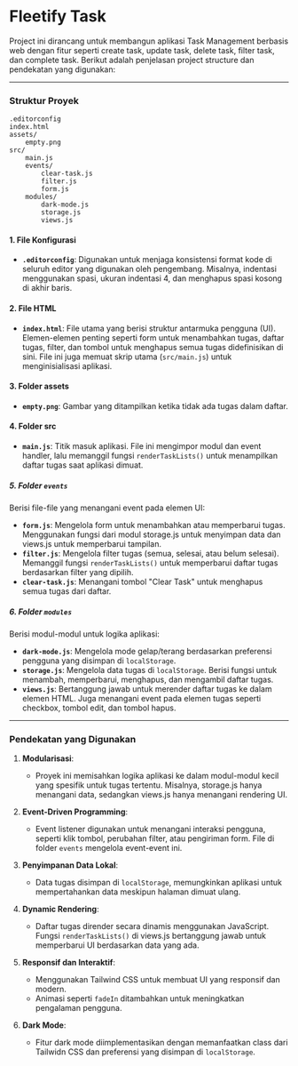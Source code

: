 # Fleetify Task

Project ini dirancang untuk membangun aplikasi Task Management berbasis web dengan fitur seperti create task, update task, delete task, filter task, dan complete task. Berikut adalah penjelasan project structure dan pendekatan yang digunakan:

---

### **Struktur Proyek**
```
.editorconfig
index.html
assets/
	empty.png
src/
	main.js
	events/
		clear-task.js
		filter.js
		form.js
	modules/
		dark-mode.js
		storage.js
		views.js
```

#### **1. File Konfigurasi**
- **`.editorconfig`**: Digunakan untuk menjaga konsistensi format kode di seluruh editor yang digunakan oleh pengembang. Misalnya, indentasi menggunakan spasi, ukuran indentasi 4, dan menghapus spasi kosong di akhir baris.

#### **2. File HTML**
- **`index.html`**: File utama yang berisi struktur antarmuka pengguna (UI). Elemen-elemen penting seperti form untuk menambahkan tugas, daftar tugas, filter, dan tombol untuk menghapus semua tugas didefinisikan di sini. File ini juga memuat skrip utama (`src/main.js`) untuk menginisialisasi aplikasi.

#### **3. Folder assets**
- **`empty.png`**: Gambar yang ditampilkan ketika tidak ada tugas dalam daftar.

#### **4. Folder src**
- **`main.js`**: Titik masuk aplikasi. File ini mengimpor modul dan event handler, lalu memanggil fungsi `renderTaskLists()` untuk menampilkan daftar tugas saat aplikasi dimuat.

##### **5. Folder `events`**
Berisi file-file yang menangani event pada elemen UI:
- **`form.js`**: Mengelola form untuk menambahkan atau memperbarui tugas. Menggunakan fungsi dari modul storage.js untuk menyimpan data dan views.js untuk memperbarui tampilan.
- **`filter.js`**: Mengelola filter tugas (semua, selesai, atau belum selesai). Memanggil fungsi `renderTaskLists()` untuk memperbarui daftar tugas berdasarkan filter yang dipilih.
- **`clear-task.js`**: Menangani tombol "Clear Task" untuk menghapus semua tugas dari daftar.

##### **6. Folder `modules`**
Berisi modul-modul untuk logika aplikasi:
- **`dark-mode.js`**: Mengelola mode gelap/terang berdasarkan preferensi pengguna yang disimpan di `localStorage`.
- **`storage.js`**: Mengelola data tugas di `localStorage`. Berisi fungsi untuk menambah, memperbarui, menghapus, dan mengambil daftar tugas.
- **`views.js`**: Bertanggung jawab untuk merender daftar tugas ke dalam elemen HTML. Juga menangani event pada elemen tugas seperti checkbox, tombol edit, dan tombol hapus.

---

### **Pendekatan yang Digunakan**
1. **Modularisasi**:
   - Proyek ini memisahkan logika aplikasi ke dalam modul-modul kecil yang spesifik untuk tugas tertentu. Misalnya, storage.js hanya menangani data, sedangkan views.js hanya menangani rendering UI.

2. **Event-Driven Programming**:
   - Event listener digunakan untuk menangani interaksi pengguna, seperti klik tombol, perubahan filter, atau pengiriman form. File di folder `events` mengelola event-event ini.

3. **Penyimpanan Data Lokal**:
   - Data tugas disimpan di `localStorage`, memungkinkan aplikasi untuk mempertahankan data meskipun halaman dimuat ulang.

4. **Dynamic Rendering**:
   - Daftar tugas dirender secara dinamis menggunakan JavaScript. Fungsi `renderTaskLists()` di views.js bertanggung jawab untuk memperbarui UI berdasarkan data yang ada.

5. **Responsif dan Interaktif**:
   - Menggunakan Tailwind CSS untuk membuat UI yang responsif dan modern.
   - Animasi seperti `fadeIn` ditambahkan untuk meningkatkan pengalaman pengguna.

6. **Dark Mode**:
   - Fitur dark mode diimplementasikan dengan memanfaatkan class dari Tailwidn CSS dan preferensi yang disimpan di `localStorage`.
